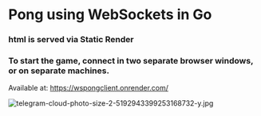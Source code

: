 <h1>Pong using WebSockets in Go</h1>
<h3>html is served via Static Render</h3>

<h3>To start the game, connect in two separate browser windows, or on separate machines.</h3>


Available at: https://wspongclient.onrender.com/

![telegram-cloud-photo-size-2-5192943399253168732-y.jpg](..%2F..%2FLibrary%2FGroup%20Containers%2F6N38VWS5BX.ru.keepcoder.Telegram%2Fstable%2Faccount-5330290578951173415%2Fpostbox%2Fmedia%2Ftelegram-cloud-photo-size-2-5192943399253168732-y.jpg)

